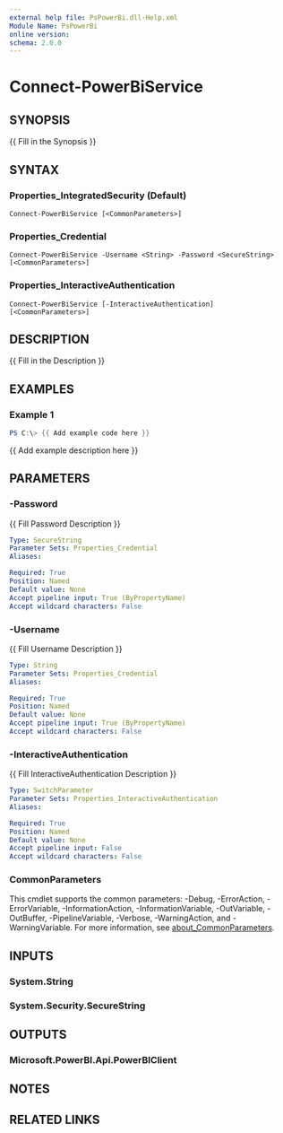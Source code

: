 ```yaml
---
external help file: PsPowerBi.dll-Help.xml
Module Name: PsPowerBi
online version:
schema: 2.0.0
---
```


# Connect-PowerBiService

## SYNOPSIS
{{ Fill in the Synopsis }}

## SYNTAX

### Properties_IntegratedSecurity (Default)
```
Connect-PowerBiService [<CommonParameters>]
```

### Properties_Credential
```
Connect-PowerBiService -Username <String> -Password <SecureString> [<CommonParameters>]
```

### Properties_InteractiveAuthentication
```
Connect-PowerBiService [-InteractiveAuthentication] [<CommonParameters>]
```

## DESCRIPTION
{{ Fill in the Description }}

## EXAMPLES

### Example 1
```powershell
PS C:\> {{ Add example code here }}
```

{{ Add example description here }}

## PARAMETERS

### -Password
{{ Fill Password Description }}

```yaml
Type: SecureString
Parameter Sets: Properties_Credential
Aliases:

Required: True
Position: Named
Default value: None
Accept pipeline input: True (ByPropertyName)
Accept wildcard characters: False
```

### -Username
{{ Fill Username Description }}

```yaml
Type: String
Parameter Sets: Properties_Credential
Aliases:

Required: True
Position: Named
Default value: None
Accept pipeline input: True (ByPropertyName)
Accept wildcard characters: False
```

### -InteractiveAuthentication
{{ Fill InteractiveAuthentication Description }}

```yaml
Type: SwitchParameter
Parameter Sets: Properties_InteractiveAuthentication
Aliases:

Required: True
Position: Named
Default value: None
Accept pipeline input: False
Accept wildcard characters: False
```

### CommonParameters
This cmdlet supports the common parameters: -Debug, -ErrorAction, -ErrorVariable, -InformationAction, -InformationVariable, -OutVariable, -OutBuffer, -PipelineVariable, -Verbose, -WarningAction, and -WarningVariable. For more information, see [about_CommonParameters](http://go.microsoft.com/fwlink/?LinkID=113216).

## INPUTS

### System.String

### System.Security.SecureString

## OUTPUTS

### Microsoft.PowerBI.Api.PowerBIClient

## NOTES

## RELATED LINKS
